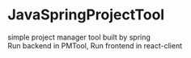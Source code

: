 # JavaSpringProjectTool
 simple project manager tool built by spring\
Run backend in PMTool, Run frontend in react-client

